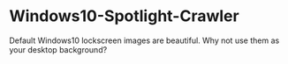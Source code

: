 # Windows10-Spotlight-Crawler
Default Windows10 lockscreen images are beautiful. Why not use them as your desktop background?
